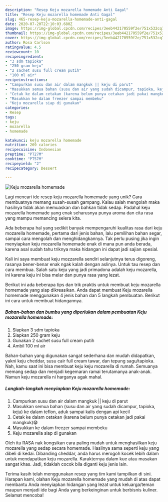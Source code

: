 ```yaml
---
description: "Resep Keju mozarella homemade Anti Gagal"
title: "Resep Keju mozarella homemade Anti Gagal"
slug: 465-resep-keju-mozarella-homemade-anti-gagal
date: 2020-07-20T22:10:03.680Z
image: https://img-global.cpcdn.com/recipes/3eeb442170559f2e/751x532cq70/keju-mozarella-homemade-foto-resep-utama.jpg
thumbnail: https://img-global.cpcdn.com/recipes/3eeb442170559f2e/751x532cq70/keju-mozarella-homemade-foto-resep-utama.jpg
cover: https://img-global.cpcdn.com/recipes/3eeb442170559f2e/751x532cq70/keju-mozarella-homemade-foto-resep-utama.jpg
author: Rosa Carlson
ratingvalue: 4.5
reviewcount: 10
recipeingredient:
- "3 sdm tapioka"
- "250 gram keju"
- "2 sachet susu full cream putih"
- "100 ml air"
recipeinstructions:
- "Campurkan susu dan air dalam mangkuk || keju di parut"
- "Masukkan semua bahan (susu dan air yang sudah dicampur, tapioka, keju) ke dalam teflon, aduk sampai kalis dengan api kecil"
- "Cetak ke dalam cetakan (karena belum punya cetakan jadi pakai mangkuk)😁"
- "Masukkan ke dalam freezer sampai membeku"
- "Keju mozarella siap di gunakan"
categories:
- Resep
tags:
- keju
- mozarella
- homemade

katakunci: keju mozarella homemade 
nutrition: 269 calories
recipecuisine: Indonesian
preptime: "PT27M"
cooktime: "PT57M"
recipeyield: "2"
recipecategory: Dessert

---
```



![Keju mozarella homemade](https://img-global.cpcdn.com/recipes/3eeb442170559f2e/751x532cq70/keju-mozarella-homemade-foto-resep-utama.jpg)

Lagi mencari ide resep keju mozarella homemade yang unik? Cara membuatnya memang susah-susah gampang. Kalau salah mengolah maka hasilnya tidak akan memuaskan dan bahkan tidak sedap. Padahal keju mozarella homemade yang enak seharusnya punya aroma dan cita rasa yang mampu memancing selera kita.

Ada beberapa hal yang sedikit banyak mempengaruhi kualitas rasa dari keju mozarella homemade, pertama dari jenis bahan, lalu pemilihan bahan segar, sampai cara mengolah dan menghidangkannya. Tak perlu pusing jika ingin menyiapkan keju mozarella homemade enak di mana pun anda berada, karena asal sudah tahu triknya maka hidangan ini dapat jadi sajian spesial.

Kali ini saya membuat keju mozzarella sendiri selanjutnya terus digoreng, rasanya bener-benar enak ngak kalah dengan aslinya. Untuk tau resep dan cara membua. Salah satu keju yang jadi primadona adalah keju mozarella, ini karena keju ini bisa melar dan punya rasa yang lezat.


Berikut ini ada beberapa tips dan trik praktis untuk membuat keju mozarella homemade yang siap dikreasikan. Anda dapat membuat Keju mozarella homemade menggunakan 4 jenis bahan dan 5 langkah pembuatan. Berikut ini cara untuk membuat hidangannya.

<!--inarticleads1-->

##### Bahan-bahan dan bumbu yang diperlukan dalam pembuatan Keju mozarella homemade:

1. Siapkan 3 sdm tapioka
1. Siapkan 250 gram keju
1. Gunakan 2 sachet susu full cream putih
1. Ambil 100 ml air


Bahan-bahan yang digunakan sangat sederhana dan mudah didapatkan, yakni keju cheddar, susu cair full cream tawar, dan tepung sagu/tapioka. Nah, kamu saat ini bisa membuat keju keju mozarella di rumah. Semuanya memang sedap dan menjadi kegemaran ramai terutamanya anak-anak. Namun keju mozarella ni harganya agak mahal. 

<!--inarticleads2-->

##### Langkah-langkah menyiapkan Keju mozarella homemade:

1. Campurkan susu dan air dalam mangkuk || keju di parut
1. Masukkan semua bahan (susu dan air yang sudah dicampur, tapioka, keju) ke dalam teflon, aduk sampai kalis dengan api kecil
1. Cetak ke dalam cetakan (karena belum punya cetakan jadi pakai mangkuk)😁
1. Masukkan ke dalam freezer sampai membeku
1. Keju mozarella siap di gunakan


Oleh itu RASA nak kongsikan cara paling mudah untuk menghasilkan keju mozarella yang sedap secara homemade. Hasilnya sama seperti keju yang dibeli di kedai. Dibanding cheddar, anda harus merogoh kocek lebih dalam untuk mendapatkan keju mozarella. Karakternya dalam kue atau masakan sangat khas. Jadi, tidaklah cocok bila diganti keju jenis lain. 

Terima kasih telah menggunakan resep yang tim kami tampilkan di sini. Harapan kami, olahan Keju mozarella homemade yang mudah di atas dapat membantu Anda menyiapkan hidangan yang lezat untuk keluarga/teman maupun menjadi ide bagi Anda yang berkeinginan untuk berbisnis kuliner. Selamat mencoba!
